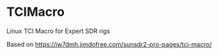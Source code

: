 # TCIMacro
Linux TCI Macro for Expert SDR rigs

Based on https://iw7dmh.jimdofree.com/sunsdr2-pro-pages/tci-macro/
